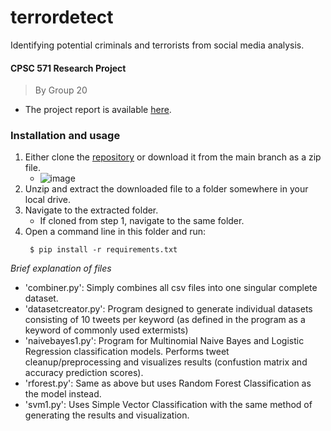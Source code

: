 # terrordetect
Identifying potential criminals and terrorists from social  media analysis.

#### CPSC 571 Research Project
> By Group 20
-  The project report is available [here](https://github.com/Bhodrolok/TerrorDetect/blob/main/CPSC571-ProjRep-G20.pdf).

### Installation and usage
1. Either clone the [repository](https://github.com/bhodrolok/TerrorDetect.git) or download it from the main branch as a zip file.
    - ![image](https://github.com/bhodrolok/TerrorDetect/assets/51386657/294342b0-590f-49d2-95df-af56e472fb7c)
3. Unzip and extract the downloaded file to a folder somewhere in your local drive.
4. Navigate to the extracted folder.
   - If cloned from step 1, navigate to the same folder.
6. Open a command line in this folder and run:
   ```console
    $ pip install -r requirements.txt
   ```

_Brief explanation of files_
- 'combiner.py': Simply combines all csv files into one singular complete dataset. 
- 'datasetcreator.py': Program designed to generate individual datasets consisting of 10 tweets per keyword (as defined in the program as a keyword of commonly used extermists)
- 'naivebayes1.py': Program for Multinomial Naive Bayes and Logistic Regression classification models. Performs tweet cleanup/preprocessing and visualizes results (confustion matrix and accuracy prediction scores).
- 'rforest.py': Same as above but uses Random Forest Classification as the model instead.
- 'svm1.py': Uses Simple Vector Classification with the same method of generating the results and visualization.
